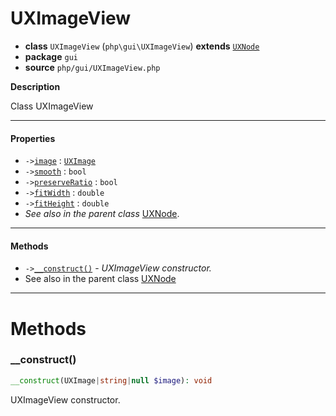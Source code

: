 # UXImageView

- **class** `UXImageView` (`php\gui\UXImageView`) **extends** [`UXNode`](https://github.com/jphp-group/jphp-gui-ext/blob/master/jphp-gui-ext/api-docs/classes/php/gui/UXNode.md)
- **package** `gui`
- **source** `php/gui/UXImageView.php`

**Description**

Class UXImageView

---

#### Properties

- `->`[`image`](#prop-image) : [`UXImage`](https://github.com/jphp-group/jphp-gui-ext/blob/master/jphp-gui-ext/api-docs/classes/php/gui/UXImage.md)
- `->`[`smooth`](#prop-smooth) : `bool`
- `->`[`preserveRatio`](#prop-preserveratio) : `bool`
- `->`[`fitWidth`](#prop-fitwidth) : `double`
- `->`[`fitHeight`](#prop-fitheight) : `double`
- *See also in the parent class* [UXNode](https://github.com/jphp-group/jphp-gui-ext/blob/master/jphp-gui-ext/api-docs/classes/php/gui/UXNode.md).

---

#### Methods

- `->`[`__construct()`](#method-__construct) - _UXImageView constructor._
- See also in the parent class [UXNode](https://github.com/jphp-group/jphp-gui-ext/blob/master/jphp-gui-ext/api-docs/classes/php/gui/UXNode.md)

---
# Methods

<a name="method-__construct"></a>

### __construct()
```php
__construct(UXImage|string|null $image): void
```
UXImageView constructor.